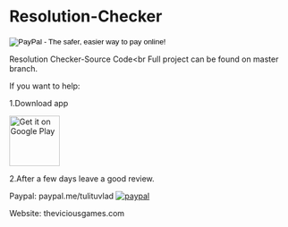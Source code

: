 # Resolution-Checker
<form action="https://www.paypal.com/cgi-bin/webscr" method="post" target="_top">
<input type="hidden" name="cmd" value="_s-xclick">
<input type="hidden" name="hosted_button_id" value="RGQ8NSYPA59FL">
<input type="image" src="https://www.paypalobjects.com/en_US/i/btn/btn_donateCC_LG.gif" border="0" name="submit" alt="PayPal - The safer, easier way to pay online!">
<img alt="" border="0" src="https://www.paypalobjects.com/pt_BR/i/scr/pixel.gif" width="1" height="1">
</form>

Resolution Checker-Source Code<br
Full project can be found on master branch.

If you want to help:

1.Download app 

[<img src="https://play.google.com/intl/en_us/badges/images/generic/en-play-badge.png"
    alt="Get it on Google Play"
    height="90">](https://play.google.com/store/apps/details?id=com.theviciousgames.resolutionchecker)

2.After a few days leave a good review.

Paypal: paypal.me/tulituvlad
[![paypal](https://www.paypalobjects.com/en_US/i/btn/btn_donateCC_LG.gif)](https://paypal.me/tulituvlad)

Website: theviciousgames.com


